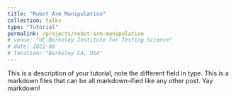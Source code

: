 ```yaml
---
title: "Robot Arm Manipulation"
collection: talks
type: "Tutorial"
permalink: /projects/robot-arm-manipulation
# venue: "UC-Berkeley Institute for Testing Science"
# date: 2022-08
# location: "Berkeley CA, USA"
---
```


<!-- [More information here](http://exampleurl.com) -->

This is a description of your tutorial, note the different field in type. This is a markdown files that can be all markdown-ified like any other post. Yay markdown!
